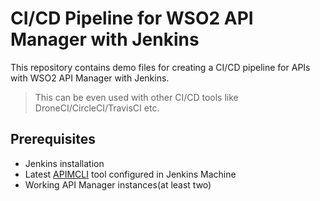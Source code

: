 # CI/CD Pipeline for WSO2 API Manager with Jenkins

This repository contains demo files for creating a CI/CD pipeline for APIs with WSO2 API Manager with Jenkins.

> This can be even used with other CI/CD tools like DroneCI/CircleCI/TravisCI etc.

## Prerequisites

- Jenkins installation
- Latest [APIMCLI](https://github.com/wso2/product-apim-tooling/releases) tool configured in Jenkins Machine
- Working API Manager instances(at least two)
